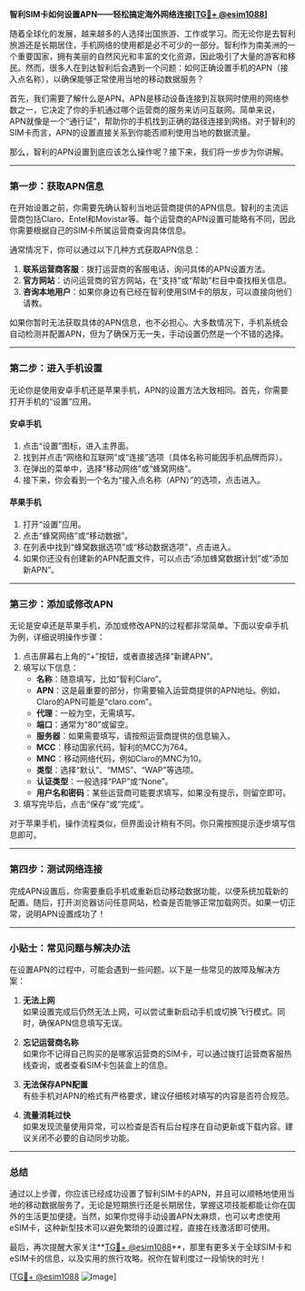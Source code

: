 **智利SIM卡如何设置APN——轻松搞定海外网络连接[[TG💪+ @esim1088](https://t.me/s/esim1088)]**

随着全球化的发展，越来越多的人选择出国旅游、工作或学习。而无论你是去智利旅游还是长期居住，手机网络的使用都是必不可少的一部分。智利作为南美洲的一个重要国家，拥有美丽的自然风光和丰富的文化资源，因此吸引了大量的游客和移民。然而，很多人在到达智利后会遇到一个问题：如何正确设置手机的APN（接入点名称），以确保能够正常使用当地的移动数据服务？

首先，我们需要了解什么是APN。APN是移动设备连接到互联网时使用的网络参数之一，它决定了你的手机通过哪个运营商的服务来访问互联网。简单来说，APN就像是一个“通行证”，帮助你的手机找到正确的路径连接到网络。对于智利的SIM卡而言，APN的设置直接关系到你能否顺利使用当地的数据流量。

那么，智利的APN设置到底应该怎么操作呢？接下来，我们将一步步为你讲解。

---

### **第一步：获取APN信息**
在开始设置之前，你需要先确认智利当地运营商提供的APN信息。智利的主流运营商包括Claro、Entel和Movistar等。每个运营商的APN设置可能略有不同，因此你需要根据自己的SIM卡所属运营商查询具体信息。

通常情况下，你可以通过以下几种方式获取APN信息：
1. **联系运营商客服**：拨打运营商的客服电话，询问具体的APN设置方法。
2. **官方网站**：访问运营商的官方网站，在“支持”或“帮助”栏目中查找相关信息。
3. **咨询本地用户**：如果你身边有已经在智利使用SIM卡的朋友，可以直接向他们请教。

如果你暂时无法获取具体的APN信息，也不必担心。大多数情况下，手机系统会自动检测并配置APN，但为了确保万无一失，手动设置仍然是一个不错的选择。

---

### **第二步：进入手机设置**
无论你是使用安卓手机还是苹果手机，APN的设置方法大致相同。首先，你需要打开手机的“设置”应用。

#### **安卓手机**
1. 点击“设置”图标，进入主界面。
2. 找到并点击“网络和互联网”或“连接”选项（具体名称可能因手机品牌而异）。
3. 在弹出的菜单中，选择“移动网络”或“蜂窝网络”。
4. 接下来，你会看到一个名为“接入点名称（APN）”的选项，点击进入。

#### **苹果手机**
1. 打开“设置”应用。
2. 点击“蜂窝网络”或“移动数据”。
3. 在列表中找到“蜂窝数据选项”或“移动数据选项”，点击进入。
4. 如果你还没有创建新的APN配置文件，可以点击“添加蜂窝数据计划”或“添加新APN”。

---

### **第三步：添加或修改APN**
无论是安卓还是苹果手机，添加或修改APN的过程都非常简单。下面以安卓手机为例，详细说明操作步骤：

1. 点击屏幕右上角的“+”按钮，或者直接选择“新建APN”。
2. 填写以下信息：
   - **名称**：随意填写，比如“智利Claro”。
   - **APN**：这是最重要的部分，你需要输入运营商提供的APN地址。例如，Claro的APN可能是“claro.com”。
   - **代理**：一般为空，无需填写。
   - **端口**：通常为“80”或留空。
   - **服务器**：如果需要填写，请按照运营商提供的信息输入。
   - **MCC**：移动国家代码，智利的MCC为764。
   - **MNC**：移动网络代码，例如Claro的MNC为10。
   - **类型**：选择“默认”、“MMS”、“WAP”等选项。
   - **认证类型**：一般选择“PAP”或“None”。
   - **用户名和密码**：某些运营商可能要求填写，如果没有提示，则留空即可。
3. 填写完毕后，点击“保存”或“完成”。

对于苹果手机，操作流程类似，但界面设计稍有不同。你只需按照提示逐步填写信息即可。

---

### **第四步：测试网络连接**
完成APN设置后，你需要重启手机或重新启动移动数据功能，以便系统加载新的配置。随后，打开浏览器访问任意网站，检查是否能够正常加载网页。如果一切正常，说明APN设置成功了！

---

### **小贴士：常见问题与解决办法**
在设置APN的过程中，可能会遇到一些问题。以下是一些常见的故障及解决方案：

1. **无法上网**  
   如果设置完成后仍然无法上网，可以尝试重新启动手机或切换飞行模式。同时，确保APN信息填写无误。

2. **忘记运营商名称**  
   如果你不记得自己购买的是哪家运营商的SIM卡，可以通过拨打运营商客服热线查询，或者查看SIM卡包装盒上的信息。

3. **无法保存APN配置**  
   有些手机对APN的格式有严格要求，建议仔细核对填写的内容是否符合规范。

4. **流量消耗过快**  
   如果发现流量使用异常，可以检查是否有后台程序在自动更新或下载内容。建议关闭不必要的自动同步功能。

---

### **总结**
通过以上步骤，你应该已经成功设置了智利SIM卡的APN，并且可以顺畅地使用当地的移动数据服务了。无论是短期旅行还是长期居住，掌握这项技能都能让你在国外的生活更加便捷。当然，如果你觉得手动设置APN太麻烦，也可以考虑使用eSIM卡，这种新型技术可以避免繁琐的设置过程，直接在线激活即可使用。

最后，再次提醒大家关注**[TG💪+ @esim1088](https://t.me/s/esim1088)**，那里有更多关于全球SIM卡和eSIM卡的信息，以及实用的旅行攻略。祝你在智利度过一段愉快的时光！

[[TG💪+ @esim1088](https://t.me/s/esim1088) ![Image](https://i.postimg.cc/4NQfJmqS/Snipaste-2025-05-13-00-14-12.png)]